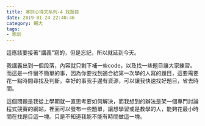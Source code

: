 ```yaml
---
title: 寒訓心得文系列-4 找題目
date: 2019-01-24 22:40:46
category: 輔大
tags:
- 寒訓
---
```

這應該要接著"講義"寫的，但是忘記，所以就延到今天。

我講義出到一個段落，內容就只剩下補一些code，以及找一些題目讓大家練習。而這是一件蠻不簡單的事，因為你要找到適合給第一次學的人寫的題目，這要需要花一點時間尋找及判斷。幸好的事我手邊有資源，可以讓我快速找好題目，省去時間。

這個問題是我從上學期就一直思考要如何解決，而我想到的辦法是架一個專門討論程式競賽的網站，裡面可以發布一些題單，讓想學習或是教學的人，能夠花最小時間在找題目這一塊。只是不知道我能不能有時間做這一塊。